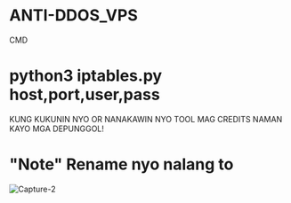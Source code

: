 # ANTI-DDOS_VPS
CMD

# python3 iptables.py host,port,user,pass

KUNG KUKUNIN NYO OR NANAKAWIN NYO TOOL MAG CREDITS NAMAN KAYO MGA DEPUNGGOL!

# "Note" Rename nyo nalang to

![Capture-2](https://user-images.githubusercontent.com/111334471/229131512-9cfd1eeb-c011-4c2c-a424-58bb200ad019.PNG)
